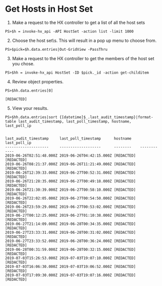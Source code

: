 # Get Hosts in Host Set
1. Make a request to the HX controller to get a list of all the host sets
```
PS>$h = invoke-hx_api -API HostSet -action list -limit 1000
```
2. Choose the host set\s. This will result in a pop up menu to choose from.
```
PS>$pick=$h.data.entries|Out-GridView -PassThru
```
3. Make a request to the HX controller to get the members of the host set you chose.
```
PS>$hh = invoke-hx_api HostSet -ID $pick._id -action get-childitem
```
4. Review object properties.
```
PS>$hh.data.entries[0]

[REDACTED]
```
5. View your results.
```
PS>$hh.data.entries|sort {[datetime]$_.last_audit_timestamp}|format-table last_audit_timestamp, last_poll_timestamp, hostname, last_poll_ip


last_audit_timestamp     last_poll_timestamp      hostname    last_poll_ip 
--------------------     -------------------      --------    ------------ 
2019-06-26T02:51:48.000Z 2019-06-26T04:42:15.000Z [REDACTED]  [REDACTED]
2019-06-26T08:21:37.000Z 2019-06-26T11:21:49.000Z [REDACTED]  [REDACTED]
2019-06-26T12:39:33.000Z 2019-06-27T00:52:31.000Z [REDACTED]  [REDACTED]
2019-06-26T21:28:35.000Z 2019-06-27T00:49:18.000Z [REDACTED]  [REDACTED]
2019-06-26T21:30:39.000Z 2019-06-27T00:58:10.000Z [REDACTED]  [REDACTED]
2019-06-26T22:02:05.000Z 2019-06-27T00:54:50.000Z [REDACTED]  [REDACTED]
2019-06-26T23:59:29.000Z 2019-06-27T00:53:02.000Z [REDACTED]  [REDACTED]
2019-06-27T00:12:25.000Z 2019-06-27T01:10:38.000Z [REDACTED]  [REDACTED]
2019-06-27T21:14:09.000Z 2019-06-28T00:34:35.000Z [REDACTED]  [REDACTED]
2019-06-27T23:33:31.000Z 2019-06-28T00:31:02.000Z [REDACTED]  [REDACTED]
2019-06-27T23:33:52.000Z 2019-06-28T00:36:24.000Z [REDACTED]  [REDACTED]
2019-06-28T00:31:59.000Z 2019-06-28T00:32:15.000Z [REDACTED]  [REDACTED]
2019-07-03T15:26:53.000Z 2019-07-03T19:07:10.000Z [REDACTED]  [REDACTED]
2019-07-03T16:06:30.000Z 2019-07-03T19:06:52.000Z [REDACTED]  [REDACTED]
2019-07-03T17:09:30.000Z 2019-07-03T19:07:16.000Z [REDACTED]  [REDACTED]
```